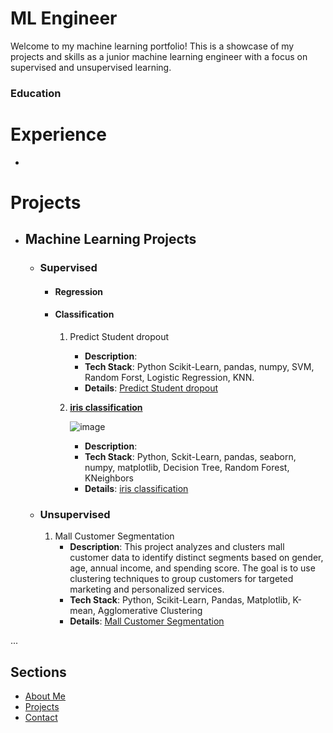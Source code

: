 # ML Engineer 

Welcome to my machine learning portfolio! This is a showcase of my projects and skills as a junior machine learning engineer with a focus on supervised and unsupervised learning.

### Education

# **Experience**
- 

# **Projects**
   - ## **Machine Learning Projects**
      - ### Supervised
         - #### Regression
           
         - #### Classification
           1. Predict Student dropout
              - **Description**:
              - **Tech Stack**: Python Scikit-Learn, pandas, numpy, SVM, Random Forst, Logistic Regression, KNN.
              - **Details**: [Predict Student dropout][Student-dropout]
           2. <u>**iris classification**</u>
              
                 ![image](https://github.com/user-attachments/assets/5d36a6e6-b2a2-4d14-a003-3ab9fc07754f)
              
              - **Description**:
              - **Tech Stack**: Python, Sckit-Learn, pandas, seaborn, numpy, matplotlib, Decision Tree, Random Forest, KNeighbors
              - **Details**: [iris classification][iris-classification]


      - ### Unsupervised
         1. Mall Customer Segmentation
            - **Description**: This project analyzes and clusters mall customer data to identify distinct segments based on gender, age, annual income, and spending score. The goal is to use clustering techniques to group customers for targeted marketing and   personalized services.
            - **Tech Stack**: Python, Scikit-Learn, Pandas, Matplotlib, K-mean, Agglomerative Clustering
            - **Details**: [Mall Customer Segmentation][mall-segmentation]

...

[mall-segmentation]: https://github.com/MohamedAhmed35/portfolio/blob/main/projects/ML%20projects/Unsupervised/Mall_customer_segmentation.ipynb
[Student-dropout]: https://github.com/MohamedAhmed35/portfolio/blob/main/projects/ML%20projects/Supervised/Classification/Predict_student_dropout.ipynb
[iris-classification]: https://github.com/MohamedAhmed35/portfolio/blob/main/projects/ML%20projects/Supervised/Classification/iris%20classification.ipynb
## Sections
- [About Me](about.md)
- [Projects](projects.md)
- [Contact](contact.md)
